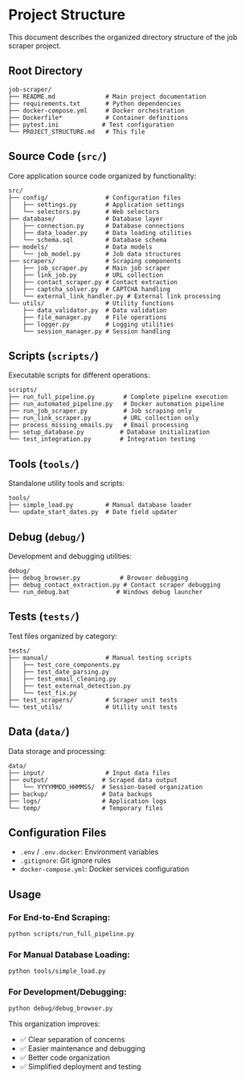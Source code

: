 # Project Structure

This document describes the organized directory structure of the job scraper project.

## Root Directory
```
job-scraper/
├── README.md              # Main project documentation
├── requirements.txt       # Python dependencies
├── docker-compose.yml     # Docker orchestration
├── Dockerfile*            # Container definitions
├── pytest.ini            # Test configuration
└── PROJECT_STRUCTURE.md   # This file
```

## Source Code (`src/`)
Core application source code organized by functionality:
```
src/
├── config/                # Configuration files
│   ├── settings.py        # Application settings
│   └── selectors.py       # Web selectors
├── database/              # Database layer
│   ├── connection.py      # Database connections
│   ├── data_loader.py     # Data loading utilities
│   └── schema.sql         # Database schema
├── models/                # Data models
│   └── job_model.py       # Job data structures
├── scrapers/              # Scraping components
│   ├── job_scraper.py     # Main job scraper
│   ├── link_job.py        # URL collection
│   ├── contact_scraper.py # Contact extraction
│   ├── captcha_solver.py  # CAPTCHA handling
│   └── external_link_handler.py # External link processing
└── utils/                 # Utility functions
    ├── data_validator.py  # Data validation
    ├── file_manager.py    # File operations
    ├── logger.py          # Logging utilities
    └── session_manager.py # Session handling
```

## Scripts (`scripts/`)
Executable scripts for different operations:
```
scripts/
├── run_full_pipeline.py        # Complete pipeline execution
├── run_automated_pipeline.py   # Docker automation pipeline
├── run_job_scraper.py          # Job scraping only
├── run_link_scraper.py         # URL collection only
├── process_missing_emails.py   # Email processing
├── setup_database.py          # Database initialization
└── test_integration.py        # Integration testing
```

## Tools (`tools/`)
Standalone utility tools and scripts:
```
tools/
├── simple_load.py         # Manual database loader
└── update_start_dates.py  # Date field updater
```

## Debug (`debug/`)
Development and debugging utilities:
```
debug/
├── debug_browser.py           # Browser debugging
├── debug_contact_extraction.py # Contact scraper debugging
└── run_debug.bat             # Windows debug launcher
```

## Tests (`tests/`)
Test files organized by category:
```
tests/
├── manual/                # Manual testing scripts
│   ├── test_core_components.py
│   ├── test_date_parsing.py
│   ├── test_email_cleaning.py
│   ├── test_external_detection.py
│   └── test_fix.py
├── test_scrapers/         # Scraper unit tests
└── test_utils/            # Utility unit tests
```

## Data (`data/`)
Data storage and processing:
```
data/
├── input/                 # Input data files
├── output/               # Scraped data output
│   └── YYYYMMDD_HHMMSS/  # Session-based organization
├── backup/               # Data backups
├── logs/                 # Application logs
└── temp/                 # Temporary files
```

## Configuration Files
- `.env` / `.env.docker`: Environment variables
- `.gitignore`: Git ignore rules
- `docker-compose.yml`: Docker services configuration

## Usage

### For End-to-End Scraping:
```bash
python scripts/run_full_pipeline.py
```

### For Manual Database Loading:
```bash
python tools/simple_load.py
```

### For Development/Debugging:
```bash
python debug/debug_browser.py
```

This organization improves:
- ✅ Clear separation of concerns
- ✅ Easier maintenance and debugging
- ✅ Better code organization
- ✅ Simplified deployment and testing